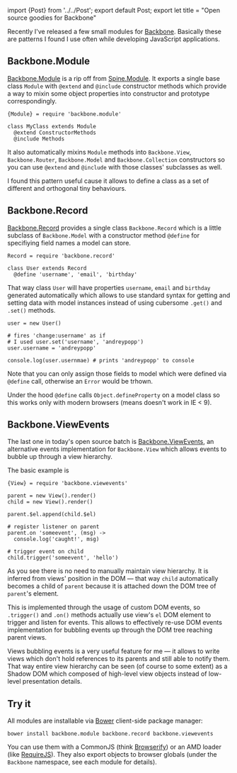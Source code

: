 import {Post} from '../../Post';
export default Post;
export let title = "Open source goodies for Backbone"

Recently I've released a few small modules for [Backbone][]. Basically these are
patterns I found I use often while developing JavaScript applications.

## Backbone.Module

[Backbone.Module][] is a rip off from [Spine.Module][Spine]. It exports a single
base class `Module` with `@extend` and `@include` constructor methods which
provide a way to mixin some object properties into constructor and prototype
correspondingly.

    {Module} = require 'backbone.module'

    class MyClass extends Module
      @extend ConstructorMethods
      @include Methods

It also automatically mixins `Module` methods into `Backbone.View`,
`Backbone.Router`, `Backbone.Model` and `Backbone.Collection` constructors so
you can use `@extend` and `@include` with those classes' subclasses as well.

I found this pattern useful cause it allows to define a class as a set of
different and orthogonal tiny behaviours.

## Backbone.Record

[Backbone.Record] provides a single class `Backbone.Record` which is a little
subclass of `Backbone.Model` with a constructor method `@define` for specifiying
field names a model can store.

    Record = require 'backbone.record'

    class User extends Record
      @define 'username', 'email', 'birthday'

That way class `User` will have properties `username`, `email` and `birthday`
generated automatically which allows to use standard syntax for getting and
setting data with model instances instead of using cubersome `.get()` and
`.set()` methods.

    user = new User()

    # fires 'change:username' as if
    # I used user.set('username', 'andreypopp')
    user.username = 'andreypopp'

    console.log(user.usernmae) # prints 'andreypopp' to console

Note that you can only assign those fields to model which were defined via
`@define` call, otherwise an `Error` would be trhown.

Under the hood `@define` calls `Object.defineProperty` on a model class so this
works only with modern browsers (means doesn't work in IE < 9).

## Backbone.ViewEvents

The last one in today's open source batch is [Backbone.ViewEvents][], an alternative
events implementation for `Backbone.View` which allows events to bubble up
through a view hierarchy.

The basic example is

    {View} = require 'backbone.viewevents'

    parent = new View().render()
    child = new View().render()

    parent.$el.append(child.$el)

    # register listener on parent
    parent.on 'someevent', (msg) ->
      console.log('caught!', msg)

    # trigger event on child
    child.trigger('someevent', 'hello')

As you see there is no need to manually maintain view hierarchy. It is inferred
from views' position in the DOM — that way `child` automatically becomes a child
of `parent` because it is attached down the DOM tree of `parent`'s element.

This is implemented through the usage of custom DOM events, so `.trigger()` and
`.on()` methods actually use view's `el` DOM element to trigger and listen for
events. This allows to effectively re-use DOM events implementation for bubbling
events up through the DOM tree reaching parent views.

Views bubbling events is a very useful feature for me — it allows to write views
which don't hold references to its parents and still able to notify them. That
way entire view hierarchy can be seen (of course to some extent) as a Shadow DOM
which composed of high-level view objects instead of low-level presentation
details.

## Try it

All modules are installable via [Bower][] client-side package manager:

    bower install backbone.module backbone.record backbone.viewevents

You can use them with a CommonJS (think [Browserify][]) or an AMD loader (like
[RequireJS][]). They also export objects to browser globals (under the
`Backbone` namespace, see each module for details).

[Backbone]: http://backbonejs.org
[Spine]: http://spinejs.com
[Bower]: http://twitter.github.com/bower/
[Browserify]: http://browserify.org
[RequireJS]: http://requirejs.org

[Backbone.Module]: https://github.com/andreypopp/backbone.module
[Backbone.Record]: https://github.com/andreypopp/backbone.record
[Backbone.ViewEvents]: https://github.com/andreypopp/backbone.viewevents
